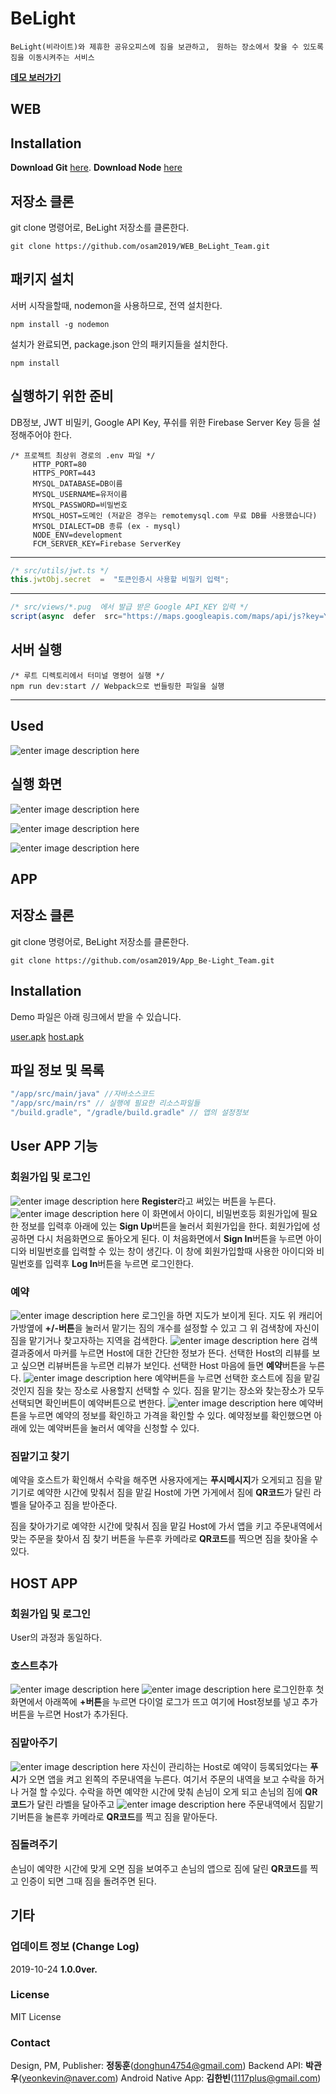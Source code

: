 # BeLight

```BeLight(비라이트)와 제휴한 공유오피스에 짐을 보관하고,```
``` 원하는 장소에서 찾을 수 있도록 짐을 이동시켜주는 서비스``` 

[**데모 보러가기**](https://be-light.store)

## WEB

## Installation

**Download Git** [here](https://git-scm.com/).
**Download Node** [here](https://nodejs.org/en/)

## 저장소 클론

git clone 명령어로, BeLight 저장소를 클론한다.

    git clone https://github.com/osam2019/WEB_BeLight_Team.git

## 패키지 설치

서버 시작을할때, nodemon을 사용하므로, 전역 설치한다.

    npm install -g nodemon

설치가 완료되면, package.json 안의 패키지들을 설치한다.

    npm install

## 실행하기 위한 준비
DB정보, JWT 비밀키, Google API Key, 푸쉬를 위한 Firebase Server Key 등을 설정해주어야 한다.

    /* 프로젝트 최상위 경로의 .env 파일 */
         HTTP_PORT=80
         HTTPS_PORT=443
         MYSQL_DATABASE=DB이름
         MYSQL_USERNAME=유저이름
         MYSQL_PASSWORD=비밀번호
         MYSQL_HOST=도메인 (저같은 경우는 remotemysql.com 무료 DB를 사용했습니다)
         MYSQL_DIALECT=DB 종류 (ex - mysql)
         NODE_ENV=development
         FCM_SERVER_KEY=Firebase ServerKey
  
  ---

```javascript 
/* src/utils/jwt.ts */
this.jwtObj.secret  =  "토큰인증시 사용할 비밀키 입력";
```

---

```javascript
/* src/views/*.pug  에서 발급 받은 Google API_KEY 입력 */
script(async  defer  src="https://maps.googleapis.com/maps/api/js?key=YOUR_API_KEY&libraries=places")
```
## 서버 실행

    /* 루트 디렉토리에서 터미널 명령어 실행 */
    npm run dev:start // Webpack으로 번들링한 파일을 실행

---

## Used

![enter image description here](https://i.imgur.com/OgWV5pU.jpg)

## 실행 화면

![enter image description here](https://i.imgur.com/Y2SYZAu.png)

![enter image description here](https://i.imgur.com/LXQyuar.png)

![enter image description here](https://i.imgur.com/4DQOLtA.png)

## APP

## 저장소 클론

git clone 명령어로, BeLight 저장소를 클론한다.

    git clone https://github.com/osam2019/App_Be-Light_Team.git
    
## Installation

Demo 파일은 아래 링크에서 받을 수 있습니다.

[user.apk](https://be-light.store/upload/user.apk)
[host.apk](https://be-light.store/upload/host.apk)



## 파일 정보 및 목록

```javascript
"/app/src/main/java" //자바소스코드
"/app/src/main/rs" // 실행에 필요한 리소스파일들
"/build.gradle", "/gradle/build.gradle" // 앱의 설정정보
```

## User APP 기능

### 회원가입 및 로그인
![enter image description here](https://i.imgur.com/iONvRgP.png)
**Register**라고 써있는 버튼을 누른다.
![enter image description here](https://i.imgur.com/v94zhqi.png)
이 화면에서 아이디, 비밀번호등 회원가입에 필요한 정보를 입력후 
아래에 있는 **Sign Up**버튼을 눌러서 회원가입을 한다.
회원가입에 성공하면 다시 처음화면으로 돌아오게 된다.
이 처음화면에서 **Sign In**버튼을 누르면 아이디와 비밀번호를 입력할 수 있는 창이 생긴다.
이 창에 회원가입할때 사용한 아이디와 비밀번호를 입력후 **Log In**버튼을 누르면 로그인한다.
### 예약
![enter image description here](https://i.imgur.com/4VWsn2i.png)
로그인을 하면 지도가 보이게 된다. 
지도 위 캐리어가방옆에 **+/-버튼**을 눌러서 맡기는 짐의 개수를 설정할 수 있고
그 위 검색창에 자신이 짐을 맡기거나 찾고자하는 지역을 검색한다.
![enter image description here](https://i.imgur.com/GQsuJCZ.png)
검색결과중에서 마커를 누르면 Host에 대한 간단한 정보가 뜬다.
선택한 Host의 리뷰를 보고 싶으면 리뷰버튼을 누르면 리뷰가 보인다.
선택한 Host 마음에 들면 **예약**버튼을 누른다.
![enter image description here](https://i.imgur.com/VFkJwkG.png)
예약버튼을 누르면 선택한 호스트에 짐을 맡길것인지 짐을 찾는 장소로 사용할지 선택할 수 있다.
짐을 맡기는 장소와 찾는장소가 모두 선택되면 확인버튼이 예약버튼으로 변한다. 
![enter image description here](https://i.imgur.com/zUBUO9m.png)
예약버튼을 누르면 예약의 정보를 확인하고 가격을 확인할 수 있다.
예약정보를 확인했으면 아래에 있는 예약버튼을 눌러서 예약을 신청할 수 있다.

### 짐맡기고 찾기
예약을 호스트가 확인해서 수락을 해주면 사용자에게는 **푸시메시지**가 오게되고
짐을 맡기기로 예약한 시간에 맞춰서 짐을 맡길 Host에 가면 
가게에서 짐에 **QR코드**가 달린 라벨을 달아주고 짐을 받아준다.

짐을 찾아가기로 예약한 시간에 맞춰서 짐을 맡길 Host에 가서
앱을 키고 주문내역에서 맞는 주문을 찾아서 짐 찾기 버튼을 누른후 카메라로 **QR코드**를 찍으면 짐을 찾아올 수 있다.
## HOST APP
### 회원가입 및 로그인
User의 과정과 동일하다.
### 호스트추가
![enter image description here](https://i.imgur.com/4he3K1a.png)
![enter image description here](https://i.imgur.com/H79i6FB.png)
로그인한후 첫화면에서 아래쪽에 **+버튼**을 누르면 다이얼 로그가 뜨고 여기에 Host정보를 넣고 추가 버튼을 누르면 Host가 추가된다.
### 짐맡아주기
![enter image description here](https://i.imgur.com/GKdn4fa.png)
자신이 관리하는 Host로 예약이 등록되었다는 **푸시**가 오면 앱을 켜고 왼쪽의 주문내역을 누른다.
여기서 주문의 내역을 보고 수락을 하거나 거절 할 수있다.
	수락을 하면 예약한 시간에 맞춰 손님이 오게 되고 손님의 짐에 **QR코드**가 달린 라벨을 달아주고
![enter image description here](https://i.imgur.com/3krAorT.png)
주문내역에서 짐맡기기버튼을 눌른후 카메라로 **QR코드**를 찍고 짐을 맡아둔다.
### 짐돌려주기
손님이 예약한 시간에 맞게 오면 짐을 보여주고 손님의 앱으로 짐에 달린 **QR코드**를 찍고
	인증이 되면 그때 짐을 돌려주면 된다.
## 기타

### 업데이트 정보 (Change Log)
2019-10-24 **1.0.0ver.**


###  License
MIT License

### Contact

Design, PM, Publisher:  **정동훈**(donghun4754@gmail.com)
 Backend API:  **박관우**(yeonkevin@naver.com)
Android Native App: **김한빈**(1117plus@gmail.com)
